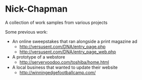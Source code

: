 Nick-Chapman
============

A collection of work samples from various projects

Some previous work:
* An online sweepstakes that ran alongside a print magazine ad
    * http://versusent.com/DNA/entry_page.php
    * http://versusent.com/DNA/entry_page_web.php
* A prototype of a webstore
    * http://servervoodoo.com/toshiba/home.html
* A local business that wanted to update their website
    * http://winningedgefootballcamp.com/